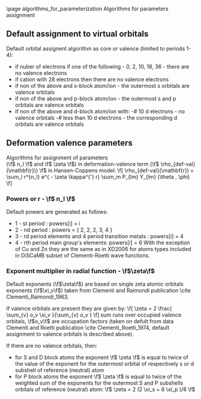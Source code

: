\page algorithms_for_parameterization Algorithms for parameters assignment
   

## Default assignment to virtual orbitals

Default orbital assignent algorithm as core or valence (limited to periods 1-4):
- if nuber of electrons if one of the following - 0, 2, 10, 18, 36 - there are no valence electrons
- if cation with 28 electrons then there are no valence electrons
- if non of the above and s-block atom/ion - the outermost s orbitals are valence orbitals
- if non of the above and p-block atom/ion - the outermost s and p orbitals are valence orbitals
- if non of the above and d-block atom/ion with:
 -# 10 d electrons - no valence orbitals
 -# less than 10 d electrons - the corresponding d orbitals are valence orbitals


## Deformation valence parameters

Algorithms for assignment of parameters  
(\f$ n_l \f$ and \f$ \zeta \f$) in deformation-valence term
(\f$ \rho_{def-val}(\mathbf{r})) \f$ in Hansen-Coppens model:
\f[
\rho_{def-val}(\mathbf{r}) = \sum_l r^{n_l} e^{ - \zeta \kappa^{'} r} \sum_m P_{lm} Y_{lm} (\theta , \phi)
\f]

### Powers or r  - \f$ n_l \f$

Default powers are generated as follows:
- 1 - st period : powers[i] = i
- 2 - nd period : powers = { 2, 2, 2, 3, 4 }
- 3 - rd period elements and 4 period transition metals : powers[i] = 4
- 4 - rth period main group's elements: powers[i] = 6 
With the exception of Cu and Zn they are the same as in XD2006 for atoms types included in
DiSCaMB subset of Clementi-Roetti wave functions. 

### Exponent multiplier in radial function - \f$\zeta\f$

Default exponents (\f$\zeta\f$) are based on single zeta atomic orbitals exponents (\f$\xi_v\f$)
taken from Clementi and Raimondi publication \cite Clementi_Raimondi_1963.

If valence orbitals are present they are given by:
\f[
\zeta = 2 \frac{ \sum_{v} o_v \xi_v }{\sum_{v} o_v }
\f]
sum runs over occupied valence orbitals, \f$o_v\f$ are occupation factors 
(taken on defult from data Clementi and Roetti publication \cite Clementi_Roetti_1974, 
default assignment to valence orbitals is described above).

If there are no valence orbitals, then:
   - for S and D block atoms the exponent \f$ \zeta \f$ is equal to twice of the value of the exponent for 
     the outermost orbital of respectively s or d subshell of reference (neutral) atom
   - for P block atoms the exponent \f$ \zeta \f$ is equal to twice of the weighted sum of the
     exponents for 
     the outermost S and P subshells orbitals of reference (neutral) atom: 
     \f$ \zeta = 2 (2 \xi_s + 6 \xi_p )/8 \f$

